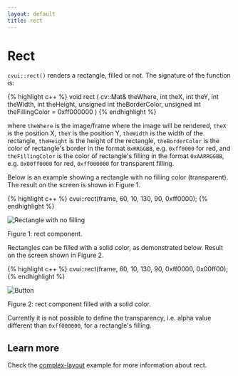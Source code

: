 ```yaml
---
layout: default
title: rect
---
```


# Rect

`cvui::rect()` renders a rectangle, filled or not. The signature of the function is:

{% highlight c++ %}
void rect (
    cv::Mat& theWhere,
    int theX,
    int theY,
    int theWidth,
    int theHeight,
    unsigned int theBorderColor,
    unsigned int theFillingColor = 0xff000000
)
{% endhighlight %}

where `theWhere` is the image/frame where the image will be rendered, `theX` is the position X, `theY` is the position Y, `theWidth` is the width of the rectangle, `theHeight` is the height of the rectangle, `theBorderColor` is the color of rectangle's border in the format `0xRRGGBB`, e.g. `0xff0000` for red, and `theFillingColor` is the color of rectangle's filling in the format `0xAARRGGBB`, e.g. `0x00ff0000` for red, `0xff000000` for transparent filling.

Below is an example showing a rectangle with no filling color (transparent). The result on the screen is shown in Figure 1.

{% highlight c++ %}
cvui::rect(frame, 60, 10, 130, 90, 0xff0000);
{% endhighlight %}

![Rectangle with no filling](/img/rect.png)
<p class="img-caption">Figure 1: rect component.</p>

Rectangles can be filled with a solid color, as demonstrated below. Result on the screen shown in Figure 2.

{% highlight c++ %}
cvui::rect(frame, 60, 10, 130, 90, 0xff0000, 0x00ff00);
{% endhighlight %}

![Button](/img/rect-filled.png)
<p class="img-caption">Figure 2: rect component filled with a solid color.</p>

<div class="notice--warning">Currently it is not possible to define the transparency, i.e. alpha value different than <code>0xff000000</code>, for a rectangle's filling.</div>

## Learn more

Check the [complex-layout](https://github.com/Dovyski/cvui/tree/master/example/src/complex-layout) example for more information about rect.
